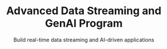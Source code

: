 ---
layout: course
title: "Advanced Data Streaming and GenAI Program"
subtitle: "Build real-time data streaming and AI-driven applications"
description: "Build real-time data streaming and AI-driven applications"
highlights:
  - "6-month comprehensive program designed and taught by Platform & Data Practitioners"
  - "Learn and know how to build data pipelines with Apache Kafka"
  - "Run Data operations with Terraform and Kubernetes"
  - "Apache Flink - Streaming and Batch Processing"
  - "Durable execution and processing"
  - "Operate and build on Kafka (Event-driven applications)"
  - "Real-time analytics"
  - "Explore Data Lakehouse architecture"
  - "Build GenAI applications leveraging LLM APIs"

who_can_attend:
  - "A minimum of 3 years of experience in any of programming languages like C++, C#, Java, or Python."
  - "Software Engineers, DevOps Professionals, Data Analysts, and Engineers"

why_attend:
  - "Leapfrog your career to unlock opportunities in Data Infrastructure / Streaming and GenAI space"
  - "Growing demand for AI will result in demand for more Platform / Data Engineers"
  - "Build your profile by building hands-on projects handling real-time data"
  - "Supplemental learning from mentors on updating your resume and building a brand on LinkedIn to attract opportunities"

why_data_ai_academy:
  - "Practitioner-led training"
  - "Hands-on exposure to debugging and analysis"
  - "Regular interaction with Data Infrastructure experts"
  - "Hands-on Project - define, design, and build custom projects with Data Infrastructure, Streaming, and GenAI"
  - "Weekly 1:1 mentoring session for project and career guidance"

duration_delivery:
  - "Duration: 6 months, Part-time"
  - "Live Online during weekend (3 hours) and open-office hours during the week"
  - "Regular Masterclass by industry experts"
  - "Weekly 1:1 mentoring for career development"
  
image: "/img/advanced-data-streaming.jpg"
upcoming_batches:
  start_date: "April 2025"  
weight: 2

---